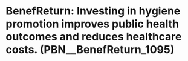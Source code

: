 # BenefReturn: __Investing in hygiene promotion improves public health outcomes and reduces healthcare costs.__ (PBN__BenefReturn_1095)

